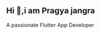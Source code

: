 ## Hi 👋,i am Pragya jangra
A passionate Flutter App Developer
<!--
**Pragyajangra12/Pragyajangra12** is a ✨ _special_ ✨ repository because its `README.md` (this file) appears on your GitHub profile.

Here are some ideas to get you started:

- 🔭 I’m currently working on Bakery App.
- 🌱 I’m currently learning Flutter and Firebase.
- 👯 I’m looking to collaborate on ...
- 🤔 I’m looking for help with ...
- 💬 Ask me about ...
- 📫 How to reach me:
Gmail- pragyajangra0@gmail.com
LinkedIn- www.linkedin.com/in/pragya-jangra-b5b060285

- 😄 Pronouns: ...She/Her
- ⚡ Fun fact: ...
-->

